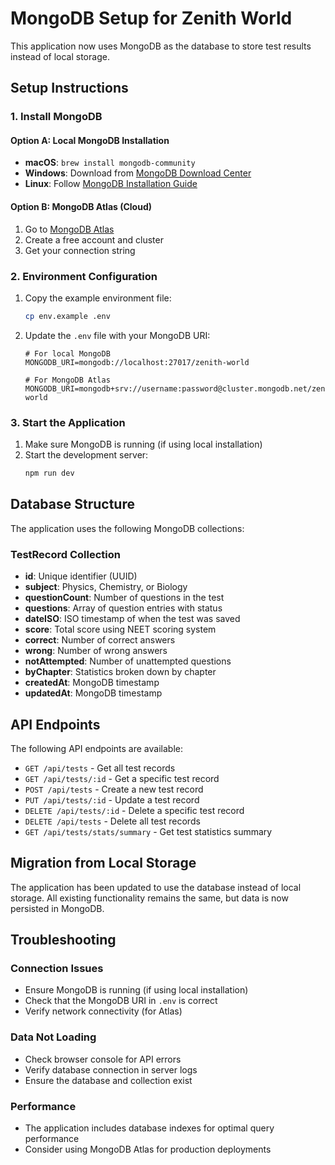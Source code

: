# MongoDB Setup for Zenith World

This application now uses MongoDB as the database to store test results instead of local storage.

## Setup Instructions

### 1. Install MongoDB

#### Option A: Local MongoDB Installation
- **macOS**: `brew install mongodb-community`
- **Windows**: Download from [MongoDB Download Center](https://www.mongodb.com/try/download/community)
- **Linux**: Follow [MongoDB Installation Guide](https://docs.mongodb.com/manual/installation/)

#### Option B: MongoDB Atlas (Cloud)
1. Go to [MongoDB Atlas](https://www.mongodb.com/atlas)
2. Create a free account and cluster
3. Get your connection string

### 2. Environment Configuration

1. Copy the example environment file:
   ```bash
   cp env.example .env
   ```

2. Update the `.env` file with your MongoDB URI:
   ```env
   # For local MongoDB
   MONGODB_URI=mongodb://localhost:27017/zenith-world
   
   # For MongoDB Atlas
   MONGODB_URI=mongodb+srv://username:password@cluster.mongodb.net/zenith-world
   ```

### 3. Start the Application

1. Make sure MongoDB is running (if using local installation)
2. Start the development server:
   ```bash
   npm run dev
   ```

## Database Structure

The application uses the following MongoDB collections:

### TestRecord Collection
- **id**: Unique identifier (UUID)
- **subject**: Physics, Chemistry, or Biology
- **questionCount**: Number of questions in the test
- **questions**: Array of question entries with status
- **dateISO**: ISO timestamp of when the test was saved
- **score**: Total score using NEET scoring system
- **correct**: Number of correct answers
- **wrong**: Number of wrong answers
- **notAttempted**: Number of unattempted questions
- **byChapter**: Statistics broken down by chapter
- **createdAt**: MongoDB timestamp
- **updatedAt**: MongoDB timestamp

## API Endpoints

The following API endpoints are available:

- `GET /api/tests` - Get all test records
- `GET /api/tests/:id` - Get a specific test record
- `POST /api/tests` - Create a new test record
- `PUT /api/tests/:id` - Update a test record
- `DELETE /api/tests/:id` - Delete a specific test record
- `DELETE /api/tests` - Delete all test records
- `GET /api/tests/stats/summary` - Get test statistics summary

## Migration from Local Storage

The application has been updated to use the database instead of local storage. All existing functionality remains the same, but data is now persisted in MongoDB.

## Troubleshooting

### Connection Issues
- Ensure MongoDB is running (if using local installation)
- Check that the MongoDB URI in `.env` is correct
- Verify network connectivity (for Atlas)

### Data Not Loading
- Check browser console for API errors
- Verify database connection in server logs
- Ensure the database and collection exist

### Performance
- The application includes database indexes for optimal query performance
- Consider using MongoDB Atlas for production deployments
